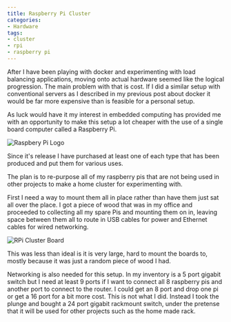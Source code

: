 ```yaml
---
title: Raspberry Pi Cluster
categories:
- Hardware
tags:
- cluster
- rpi
- raspberry pi
---
```


After I have been playing with docker and experimenting with load balancing applications, moving onto actual hardware seemed like the logical progression.
The main problem with that is cost.  If I did a similar setup with conventional servers as I described in my previous post about docker it would be far more expensive than is feasible for a personal setup.

As luck would have it my interest in embedded computing has provided me with an opportunity to make this setup a lot cheaper with the use of a single board computer called a Raspberry Pi.

![Raspbery Pi Logo](/images/rpi/rpi-logo.png "Raspberry Pi Logo")

Since it's release I have purchased at least one of each type that has been produced and put them for various uses.  

The plan is to re-purpose all of my raspberry pis that are not being used in other projects to make a home cluster for experimenting with.

First I need a way to mount them all in place rather than have them just sat all over the place.  I got a piece of wood that was in my office and proceeded to collecting all my spare Pis and mounting them on in, leaving space between them all to route in USB cables for power and Ethernet cables for wired networking.

![RPi Cluster Board](/images/rpi/cluster-board.jpg "RPi Cluster Board")

This was less than ideal is it is very large, hard to mount the boards to, mostly because it was just a random piece of wood I had.

Networking is also needed for this setup.  In my inventory is a 5 port gigabit switch but I need at least 9 ports if I want to connect all 8 raspberry pis and another port to connect to the router.  I could get an 8 port and drop one pi or get a 16 port for a bit more cost.
This is not what I did.  Instead I took the plunge and bought a 24 port gigabit rackmount switch, under the pretense that it will be used for other projects such as the home made rack.
